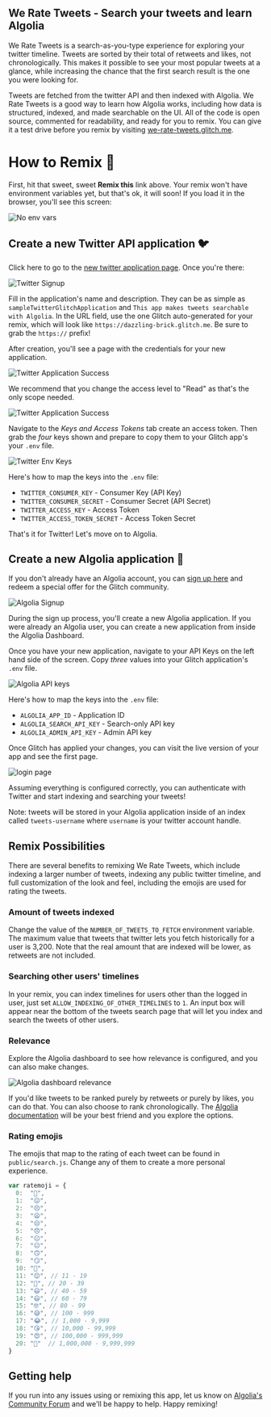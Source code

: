 ## We Rate Tweets - Search your tweets and learn Algolia

We Rate Tweets is a search-as-you-type experience for exploring your twitter timeline. Tweets are sorted by their total of retweets and likes, not chronologically. This makes it possible to see your most popular tweets at a glance, while increasing the chance that the first search result is the one you were looking for.

Tweets are fetched from the twitter API and then indexed with Algolia. We Rate Tweets is a good way to learn how Algolia works, including how data is structured, indexed, and made searchable on the UI. All of the code is open source, commented for readability, and ready for you to remix. You can give it a test drive before you remix by visiting [we-rate-tweets.glitch.me](https://we-rate-tweets.glitch.me).

# How to Remix 🎏

First, hit that sweet, sweet **Remix this** link above. Your remix won't have environment variables yet, but that's ok, it will soon! If you load it in the browser, you'll see this screen:

![No env vars](https://cl.ly/080f353I072p/Screenshot%202017-10-18%2018.40.15.png "No env vars yet")


## Create a new Twitter API application 🐦

Click here to go to the [new twitter application page](https://apps.twitter.com/app/new). Once you're there:

![Twitter Signup](https://cl.ly/1W0F2m2s2l1r/twitterSignUp.png "Twitter Signup")

Fill in the application's name and description. They can be as simple as `sampleTwitterGlitchApplication` and `This app makes tweets searchable with Algolia`. In the URL field, use the one Glitch auto-generated for your remix, which will look like `https://dazzling-brick.glitch.me`. Be sure to grab the `https://` prefix!

After creation, you'll see a page with the credentials for your new application.

![Twitter Application Success](https://cl.ly/2d1d1y2U3P0O/twitterApplicationSuccess.png "Twitter Application Success")

We recommend that you change the access level to "Read" as that's the only scope needed.

![Twitter Application Success](https://cl.ly/3k1U242K3f3I/twitterRWAcess.png "Twitter Read Write Access")

Navigate to the *Keys and Access Tokens* tab create an access token. Then grab the _four_ keys shown and prepare to copy them to your Glitch app's your `.env` file.

![Twitter Env Keys](https://cl.ly/2l1G0Y2R1E0F/twitterKeysWithReadOnly.png "Twitter Keys")

Here's how to map the keys into the `.env` file:

- `TWITTER_CONSUMER_KEY` - Consumer Key (API Key)  
- `TWITTER_CONSUMER_SECRET` - Consumer Secret (API Secret)
- `TWITTER_ACCESS_KEY` - Access Token
- `TWITTER_ACCESS_TOKEN_SECRET` - Access Token Secret

That's it for Twitter! Let's move on to Algolia.

## Create a new Algolia application 🔎

If you don't already have an Algolia account, you can [sign up here](https://www.algolia.com/cc/glitch) and redeem a special offer for the Glitch community.

![Algolia Signup](https://cl.ly/3D2J003f3i2J/algoliaSignupGlitchGitHubOauthSmall.png "Algolia Signup")

During the sign up process, you'll create a new Algolia application. If you were already an Algolia user, you can create a new application from inside the Algolia Dashboard.

Once you have your new application, navigate to your API Keys on the left hand side of the screen. Copy _three_ values into your Glitch application's `.env` file.

![Algolia API keys](https://cl.ly/0f1J0C0r032Q/algoliaAPIkeysMarkedUp.png "Algolia API keys")

Here's how to map the keys into the `.env` file:

- `ALGOLIA_APP_ID` - Application ID
- `ALGOLIA_SEARCH_API_KEY` - Search-only API key
- `ALGOLIA_ADMIN_API_KEY` - Admin API key

Once Glitch has applied your changes, you can visit the live version of your app and see the first page.

![login page](https://cl.ly/1N3M2o3T0l11/Screenshot%202017-10-19%2017.23.35.png "login page")

Assuming everything is configured correctly, you can authenticate with Twitter and start indexing and searching your tweets!

Note: tweets will be stored in your Algolia application inside of an index called `tweets-username` where `username` is your twitter account handle.

## Remix Possibilities

There are several benefits to remixing We Rate Tweets, which include indexing a larger number of tweets, indexing any public twitter timeline, and full customization of the look and feel, including the emojis are used for rating the tweets.

### Amount of tweets indexed

Change the value of the `NUMBER_OF_TWEETS_TO_FETCH` environment variable. The maximum value that tweets that twitter lets you fetch historically for a user is 3,200. Note that the real amount that are indexed will be lower, as retweets are not included.

### Searching other users' timelines

In your remix, you can index timelines for users other than the logged in user, just set `ALLOW_INDEXING_OF_OTHER_TIMELINES` to `1`. An input box will appear near the bottom of the tweets search page that will let you index and search the tweets of other users.

### Relevance

Explore the Algolia dashboard to see how relevance is configured, and you can also make changes.

![Algolia dashboard relevance](https://cl.ly/0E0J2B100q0m/Screenshot%202017-10-19%2017.27.06.png "Algolia dashboard relevance")

If you'd like tweets to be ranked purely by retweets or purely by likes, you can do that. You can also choose to rank chronologically. The [Algolia documentation](https://algolia.com/docs) will be your best friend and you explore the options.


### Rating emojis

The emojis that map to the rating of each tweet can be found in `public/search.js`. Change any of them to create a more personal experience.

``` javascript
var ratemoji = {
  0:  "💩",
  1:  "😖",
  2:  "😣",
  3:  "😦",
  4:  "😒",
  5:  "😞",
  6:  "😐",
  7:  "😑",
  8:  "🙃",
  9:  "😏",
  10: "🤔",
  11: "😌", // 11 - 19
  12: "🙂", // 20 - 39
  13: "😃", // 40 - 59
  14: "😃", // 60 - 79
  15: "🤓", // 80 - 99
  16: "😅", // 100 - 999
  17: "😂", // 1,000 - 9,999
  18: "😘", // 10,000 - 99,999
  19: "😍", // 100,000 - 999,999
  20: "🦄"  // 1,000,000 - 9,999,999
}
```

## Getting help

If you run into any issues using or remixing this app, let us know on [Algolia's Community Forum](https://discourse.algolia.com/) and we'll be happy to help. Happy remixing!
